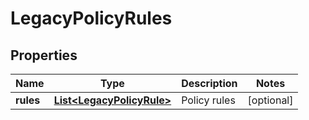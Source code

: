 

# LegacyPolicyRules


## Properties

| Name | Type | Description | Notes |
|------------ | ------------- | ------------- | -------------|
|**rules** | [**List&lt;LegacyPolicyRule&gt;**](LegacyPolicyRule.md) | Policy rules |  [optional] |



